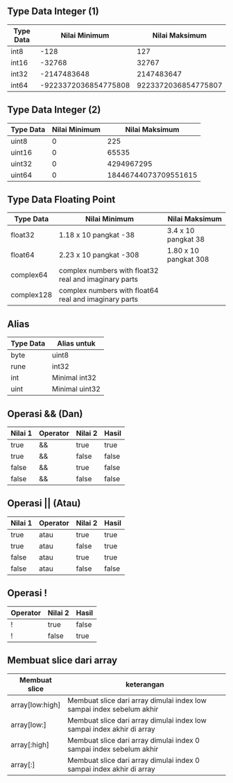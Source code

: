 ## Type Data Integer (1)

| Type Data | Nilai Minimum        | Nilai Maksimum      |
| --------- | -------------------- | ------------------- |
| int8      | -128                 | 127                 |
| int16     | -32768               | 32767               |
| int32     | -2147483648          | 2147483647          |
| int64     | -9223372036854775808 | 9223372036854775807 |

## Type Data Integer (2)

| Type Data | Nilai Minimum | Nilai Maksimum       |
| --------- | ------------- | -------------------- |
| uint8     | 0             | 225                  |
| uint16    | 0             | 65535                |
| uint32    | 0             | 4294967295           |
| uint64    | 0             | 18446744073709551615 |

## Type Data Floating Point

| Type Data  | Nilai Minimum                                         | Nilai Maksimum        |
| ---------- | ----------------------------------------------------- | --------------------- |
| float32    | 1.18 x 10 pangkat -38                                 | 3.4 x 10 pangkat 38   |
| float64    | 2.23 x 10 pangkat -308                                | 1.80 x 10 pangkat 308 |
| complex64  | complex numbers with float32 real and imaginary parts |
| complex128 | complex numbers with float64 real and imaginary parts |

## Alias

| Type Data | Alias untuk    |
| --------- | -------------- |
| byte      | uint8          |
| rune      | int32          |
| int       | Minimal int32  |
| uint      | Minimal uint32 |

## Operasi && (Dan)

| Nilai 1 | Operator | Nilai 2 | Hasil |
| ------- | -------- | ------- | ----- |
| true    | &&       | true    | true  |
| true    | &&       | false   | false |
| false   | &&       | true    | false |
| false   | &&       | false   | false |

## Operasi || (Atau)

| Nilai 1 | Operator | Nilai 2 | Hasil |
| ------- | -------- | ------- | ----- |
| true    | atau     | true    | true  |
| true    | atau     | false   | true  |
| false   | atau     | true    | true  |
| false   | atau     | false   | false |

## Operasi !

| Operator | Nilai 2 | Hasil |
| -------- | ------- | ----- |
| !        | true    | false |
| !        | false   | true  |

## Membuat slice dari array

| Membuat slice   | keterangan                                                             |
| --------------- | ---------------------------------------------------------------------- |
| array[low:high] | Membuat slice dari array dimulai index low sampai index sebelum akhir  |
| array[low:]     | Membuat slice dari array dimulai index low sampai index akhir di array |
| array[:high]    | Membuat slice dari array dimulai index 0 sampai index sebelum akhir    |
| array[:]        | Membuat slice dari array dimulai index 0 sampai index akhir di array   |
